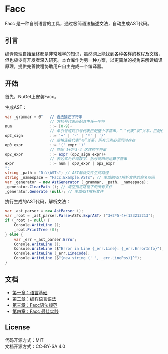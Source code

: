 ﻿# Facc

Facc 是一种自制语言的工具，通过极简语法描述文法，自动生成AST代码。

## 引言

编译原理自始至终都是非常难学的知识，虽然网上能找到各种各样的教程及文档，但也极少有开发者深入研究。本仓库作为另一种方案，以更简单的视角来解读编译原理，提供完善教程协助用户自主完成一个编译器。

## 开始

首先，NuGet上安装Facc。

生成AST：

```csharp
var _grammar = @"   // 语法描述字符串
                    // 方括号代表匹配其中任一字符
num                 ::= [0-9]+
                    // 单引号或双引号代表匹配整个字符串，“|”代表“或”关系，匹配任一串字符串
op2_sign            ::= '+' | '-' | '*' | '/'
                    // 空格连接代表“与”关系，所有元素必须同时存在
op0_expr            ::= '(' expr ')'
                    // 匹配 1+2*3-4 这样的字符串
op2_expr            ::= expr (op2_sign expr)+
                    // 表达式允许纯数字、括号或四则运算字符串
expr                ::= num | op0_expr | op2_expr
";
string _path = "D:\\ASTs"; // AST解析文件生成路径
string _namespace = "Facc.Example.ASTs"; // 生成的AST解析文件的命名空间
var _generator = new AstGenerator (_grammar, _path, _namespace);
_generator.ClearPath (); // 清空指定路径下的所有文件
_generator.Generate (null); // 生成AST解析文件
```

执行生成的AST代码，解析文法：

```csharp
var _ast_parser = new AstParser ();
var _root = _ast_parser.Parse<ASTs.ExprAST> ("3+2*5-4+(123213213");
if (_root != null) {
    Console.WriteLine ();
    _root.PrintTree (0);
} else {
    var _err =_ast_parser.Error;
    Console.WriteLine ();
    Console.WriteLine ($"Error in Line {_err.Line}: {_err.ErrorInfo}");
    Console.WriteLine (_err.LineCode);
    Console.WriteLine ($"{new string (' ', _err.LinePos)}^");
}
```

## 文档

- [第一章：语言基础](docs/chapter_1.md)
- [第二章：编程语言语法](docs/chapter_2.md)
- [第三章：Facc语法规范](docs/chapter_3.md)
- [第四章：Facc 最佳实践](docs/chapter_4.md)

<!--
- 第一部分：语法描述

	+ 第四章：编译错误的处理

- 第二部分：语法树
	+ 第五章：语法树的使用
	+ 第六章：处理四则运算中运算符优先级
	+ 第七章：Python的缩进为何与众不同
	+ 第八章：CLI功能扩展方式

- 第三部分：LLVM
	+ 第九章：生成LLVM IR
	+ 第十章：Hello World!
	+ 第十一章：优化编译
-->

## License

代码开源方式：MIT  
文档开源方式：CC-BY-SA 4.0
